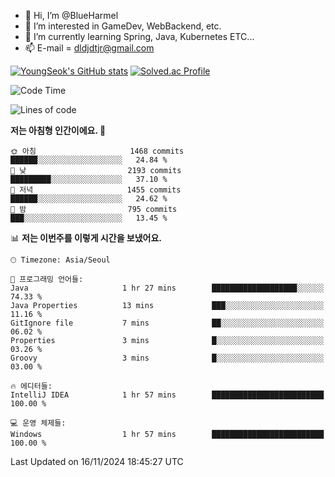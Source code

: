 - 👋 Hi, I’m @BlueHarmel
- 👀 I’m interested in GameDev, WebBackend, etc.
- 🌱 I’m currently learning Spring, Java, Kubernetes ETC...
- 📫 E-mail = dldjdtjr@gmail.com

[![YoungSeok's GitHub stats](https://github-readme-stats.vercel.app/api?username=BlueHarmel&show_icons=true&theme=transparent)](https://github.com/anuraghazra/github-readme-stats)
[![Solved.ac Profile](http://mazassumnida.wtf/api/v2/generate_badge?boj=dldjdtjr)](https://solved.ac/dldjdtjr/)

<!--START_SECTION:waka-->
![Code Time](http://img.shields.io/badge/Code%20Time-782%20hrs%2010%20mins-blue)

![Lines of code](https://img.shields.io/badge/%EC%A0%80%EB%8A%94%20%EC%97%AC%ED%83%9C%EA%B9%8C%EC%A7%80%20-46.7%20million%20%EC%A4%84%EC%9D%98%20%EC%BD%94%EB%93%9C%EB%A5%BC%20%EC%9E%91%EC%84%B1%ED%96%88%EC%96%B4%EC%9A%94.-blue)

**저는 아침형 인간이에요. 🐤** 

```text
🌞 아침                     1468 commits        ██████░░░░░░░░░░░░░░░░░░░   24.84 % 
🌆 낮　                     2193 commits        █████████░░░░░░░░░░░░░░░░   37.10 % 
🌃 저녁                     1455 commits        ██████░░░░░░░░░░░░░░░░░░░   24.62 % 
🌙 밤　                     795 commits         ███░░░░░░░░░░░░░░░░░░░░░░   13.45 % 
```


📊 **저는 이번주를 이렇게 시간을 보냈어요.** 

```text
🕑︎ Timezone: Asia/Seoul

💬 프로그래밍 언어들: 
Java                     1 hr 27 mins        ███████████████████░░░░░░   74.33 % 
Java Properties          13 mins             ███░░░░░░░░░░░░░░░░░░░░░░   11.16 % 
GitIgnore file           7 mins              ██░░░░░░░░░░░░░░░░░░░░░░░   06.02 % 
Properties               3 mins              █░░░░░░░░░░░░░░░░░░░░░░░░   03.26 % 
Groovy                   3 mins              █░░░░░░░░░░░░░░░░░░░░░░░░   03.00 % 

🔥 에디터들: 
IntelliJ IDEA            1 hr 57 mins        █████████████████████████   100.00 % 

💻 운영 체제들: 
Windows                  1 hr 57 mins        █████████████████████████   100.00 % 
```


 Last Updated on 16/11/2024 18:45:27 UTC
<!--END_SECTION:waka-->
<!---
BlueHarmel/BlueHarmel is a ✨ special ✨ repository because its `README.md` (this file) appears on your GitHub profile.
You can click the Preview link to take a look at your changes.
--->

